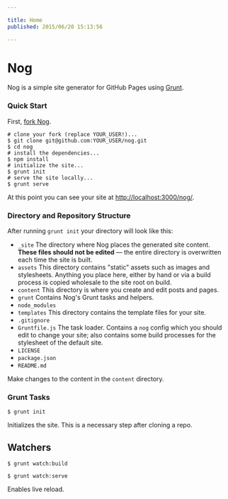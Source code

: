 ```yaml
---

title: Home
published: 2015/06/20 15:13:56

---
```


# Nog
Nog is a simple site generator for GitHub Pages using [Grunt](http://gruntjs.com).

### Quick Start

First, [fork Nog](https://github.com/nowzoo/nog#fork-destination-box).
 

```
# clone your fork (replace YOUR_USER!)...
$ git clone git@github.com:YOUR_USER/nog.git 
$ cd nog
# install the dependencies...
$ npm install
# initialize the site...
$ grunt init
# serve the site locally...
$ grunt serve
```    

At this point you can see your site at <http://localhost:3000/nog/>.
    
### Directory and Repository Structure

After running `grunt init` your directory will look like this:

 - `_site` The directory where Nog places the generated site content. **These files should not be edited** &mdash;
    the entire directory is overwritten each time the site is built.
 - `assets` This directory contains "static" assets such as images and stylesheets. Anything you place here,
   either by hand or via a build process is copied wholesale to the site root on build.
 - `content` This directory is where you create and edit posts and pages.
 - `grunt` Contains Nog's Grunt tasks and helpers.
 - `node_modules`  
 - `templates` This directory contains the template files for your site.
 - `.gitignore`
 - `Gruntfile.js` The task loader. Contains a `nog` config which you should edit to change your site; also contains
   some build processes for the stylesheet of the default site.
 - `LICENSE`
 - `package.json`
 - `README.md`
 
 

 

    
Make changes to the content in the `content` directory.


### Grunt Tasks

`$ grunt init`

Initializes the site. This is a necessary step after cloning a repo.

## Watchers

`$ grunt watch:build`

`$ grunt watch:serve`

Enables live reload.


